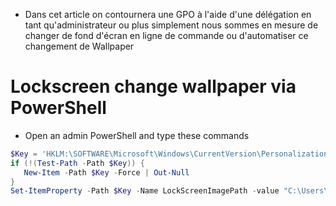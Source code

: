 - Dans cet article on contournera une GPO à l'aide d'une délégation en tant qu'administrateur ou plus simplement nous sommes en mesure de changer de fond d'écran en ligne de commande ou d'automatiser ce changement de Wallpaper 

# Lockscreen change wallpaper via PowerShell  
- Open an admin PowerShell and type these commands

```powershell
$Key = 'HKLM:\SOFTWARE\Microsoft\Windows\CurrentVersion\PersonalizationCSP'
if (!(Test-Path -Path $Key)) {
   New-Item -Path $Key -Force | Out-Null
}
Set-ItemProperty -Path $Key -Name LockScreenImagePath -value "C:\Users\martin\Images\xperia.jpg"
```
